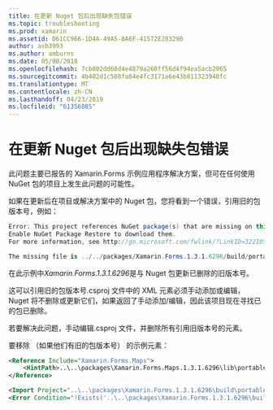```yaml
---
title: 在更新 Nuget 包后出现缺失包错误
ms.topic: troubleshooting
ms.prod: xamarin
ms.assetid: D61CC966-1D4A-49A5-8A6F-41572E28329B
author: asb3993
ms.author: amburns
ms.date: 05/08/2018
ms.openlocfilehash: 7cb802dd60d4e4879a260ff56d4f94ea5acb2965
ms.sourcegitcommit: 4b402d1c508fa84e4fc3171a6e43b811323948fc
ms.translationtype: MT
ms.contentlocale: zh-CN
ms.lasthandoff: 04/23/2019
ms.locfileid: "61356885"
---
```

# <a name="missing-packages-error-after-updating-nuget-packages"></a>在更新 Nuget 包后出现缺失包错误

此问题主要已报告的 Xamarin.Forms 示例应用程序解决方案，但可在任何使用 NuGet 包的项目上发生此问题的可能性。 

如果在更新后在项目或解决方案中的 Nuget 包，您将看到一个错误，引用旧的包版本号，例如：

```csharp
Error: This project references NuGet package(s) that are missing on this computer.
Enable NuGet Package Restore to download them.  
For more information, see http://go.microsoft.com/fwlink/?LinkID=322105

The missing file is ../../packages/Xamarin.Forms.1.3.1.6296/build/portable-win+net45+wp80+MonoAndroid10+MonoTouch10+Xamarin.iOS10/Xamarin.Forms.targets. (FormsGallery)
```

在此示例中*Xamarin.Forms.1.3.1.6296*是与 Nuget 包更新已删除的旧版本号。

这可以引用旧的包版本号.csproj 文件中的 XML 元素必须手动添加或编辑，Nuget 将不删除或更新它们，如果返回了手动添加/编辑，因此该项目现在寻找已的包已删除。 

若要解决此问题，手动编辑.csproj 文件，并删除所有引用旧版本号的元素。 

要移除 （如果他们有旧的包版本号） 的示例元素：

```xml
<Reference Include="Xamarin.Forms.Maps">
    <HintPath>..\..\packages\Xamarin.Forms.Maps.1.3.1.6296\lib\portable-win+net45+wp80+MonoAndroid10+MonoTouch10+Xamarin.iOS10\Xamarin.Forms.Maps.dll</HintPath>
</Reference>

<Import Project="..\..\packages\Xamarin.Forms.1.3.1.6296\build\portable-win+net45+wp80+MonoAndroid10+MonoTouch10+Xamarin.iOS10\Xamarin.Forms.targets" Condition="Exists('..\..\packages\Xamarin.Forms.1.3.1.6296\build\portable-win+net45+wp80+MonoAndroid10+MonoTouch10+Xamarin.iOS10\Xamarin.Forms.targets')" />
<Error Condition="!Exists('..\..\packages\Xamarin.Forms.1.3.1.6296\build\portable-win+net45+wp80+MonoAndroid10+MonoTouch10+Xamarin.iOS10\Xamarin.Forms.targets')" Text="$([System.String]::Format('$(ErrorText)', '..\..\packages\Xamarin.Forms.1.3.1.6296\build\portable-win+net45+wp80+MonoAndroid10+MonoTouch10+Xamarin.iOS10\Xamarin.Forms.targets'))" />
```